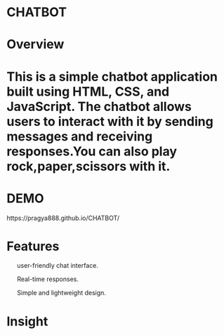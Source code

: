 # CHATBOT
<h1>Overview<h1>
This is a simple chatbot application built using HTML, CSS, and JavaScript. The chatbot allows users to interact with it by sending messages and receiving responses.You can also play rock,paper,scissors with it.

<h1>DEMO</h1>
https://pragya888.github.io/CHATBOT/

<h1>Features</h1>
<ol>user-friendly chat interface.</ol>
<ol>Real-time responses.</ol>
<ol>Simple and lightweight design.</ol>
<h1>Insight</h1>


